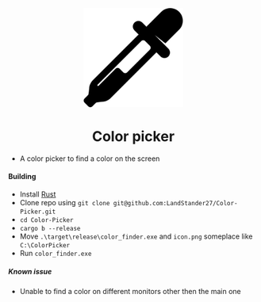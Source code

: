 <div align="center">
	<img src="icon.png" alt="Logo" width="200"/>
	<h1>Color picker</h1>
</div>

- A color picker to find a color on the screen

#### Building
- Install [Rust](https://www.rust-lang.org/)
- Clone repo using `git clone git@github.com:LandStander27/Color-Picker.git`
- `cd Color-Picker`
- `cargo b --release`
- Move `.\target\release\color_finder.exe` and `icon.png` someplace like `C:\ColorPicker`
- Run `color_finder.exe`

##### Known issue
- Unable to find a color on different monitors other then the main one